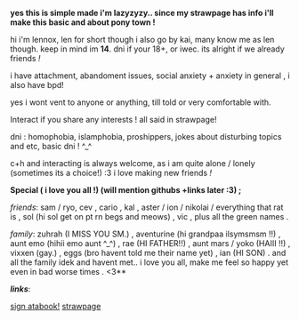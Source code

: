  **yes this is simple made i'm lazyzyzy.. 
since my strawpage has info i'll make this basic and about pony town !**

hi i'm lennox, len for short though i also go by kai, many know me as len though.
keep in mind im **14**. dni if your 18+, or iwec. its alright if we already friends *!*

i have attachment, abandoment issues, social anxiety + anxiety in general , i also have bpd!

yes i wont vent to anyone or anything, till told or very comfortable with.

Interact if you share any interests ! all said in strawpage! 

dni : homophobia, islamphobia, proshippers, jokes about disturbing topics and etc, basic dni ! ^_^

c+h and interacting is always welcome, as i am quite alone / lonely (sometimes its a choice!) :3 
i love making new friends *!*

**Special  ( i love you all !) (will mention githubs +links later :3) ;**

*friends*: sam / ryo, cev , cario , kal ,  aster / ion / nikolai / everything that rat is , sol (hi sol get on pt rn begs and meows) , vic , plus all the green names . 


*family*: zuhrah (I MISS YOU SM.) , aventurine (hi grandpaa ilsymsmsm !!) , aunt emo (hihii emo aunt ^_^) , rae (HI FATHER!!) , aunt mars / yoko (HAIII !!) , vixxen (gay.) , eggs (bro havent told me their name yet) , ian (HI SON) . and all the family idek and havent met.. 
i love you all, make me feel so happy yet even in bad worse times . <3**


***links***:

 [sign atabook!](https://callmeyourangel.atabook.org/)
[strawpage](https://lens18tripp.straw.page/)
